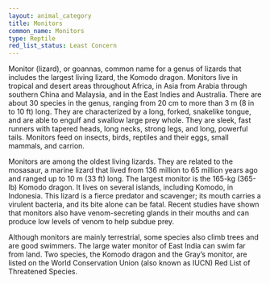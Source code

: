 ```yaml
---
layout: animal_category
title: Monitors
common_name: Monitors
type: Reptile
red_list_status: Least Concern
---
```


Monitor (lizard), or goannas, common name for a genus of lizards that includes the largest living lizard, the Komodo dragon. Monitors live in tropical and desert areas throughout Africa, in Asia from Arabia through southern China and Malaysia, and in the East Indies and Australia. There are about 30 species in the genus, ranging from 20 cm to more than 3 m (8 in to 10 ft) long. They are characterized by a long, forked, snakelike tongue, and are able to engulf and swallow large prey whole. They are sleek, fast runners with tapered heads, long necks, strong legs, and long, powerful tails. Monitors feed on insects, birds, reptiles and their eggs, small mammals, and carrion.

Monitors are among the oldest living lizards. They are related to the mosasaur, a marine lizard that lived from 136 million to 65 million years ago and ranged up to 10 m (33 ft) long. The largest monitor is the 165-kg (365-lb) Komodo dragon. It lives on several islands, including Komodo, in Indonesia. This lizard is a fierce predator and scavenger; its mouth carries a virulent bacteria, and its bite alone can be fatal. Recent studies have shown that monitors also have venom-secreting glands in their mouths and can produce low levels of venom to help subdue prey.

Although monitors are mainly terrestrial, some species also climb trees and are good swimmers. The large water monitor of East India can swim far from land. Two species, the Komodo dragon and the Gray’s monitor, are listed on the World Conservation Union (also known as IUCN) Red List of Threatened Species.